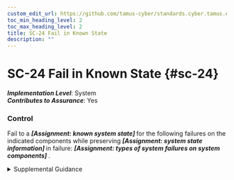 ```yaml
---
custom_edit_url: https://github.com/tamus-cyber/standards.cyber.tamus.edu/tree/main/static/content/tamus.edu/TAMUS_profile.xml
toc_min_heading_level: 2
toc_max_heading_level: 2
title: SC-24 Fail in Known State
description: ""
---
```


# SC-24 Fail in Known State {#sc-24}

_**Implementation Level**_: System\
_**Contributes to Assurance**_: Yes

### Control

Fail to a <strong> <em>[Assignment: known system state]</em> </strong> for the following failures on the indicated components while preserving <strong> <em>[Assignment: system state information]</em> </strong> in failure: <strong> <em>[Assignment: types of system failures on system components]</em> </strong>.

<details>
  <summary>Supplemental Guidance</summary>

Failure in a known state addresses security concerns in accordance with the mission and business needs of organizations. Failure in a known state prevents the loss of confidentiality, integrity, or availability of information in the event of failures of organizational systems or system components. Failure in a known safe state helps to prevent systems from failing to a state that may cause injury to individuals or destruction to property. Preserving system state information facilitates system restart and return to the operational mode with less disruption of mission and business processes.

</details>

